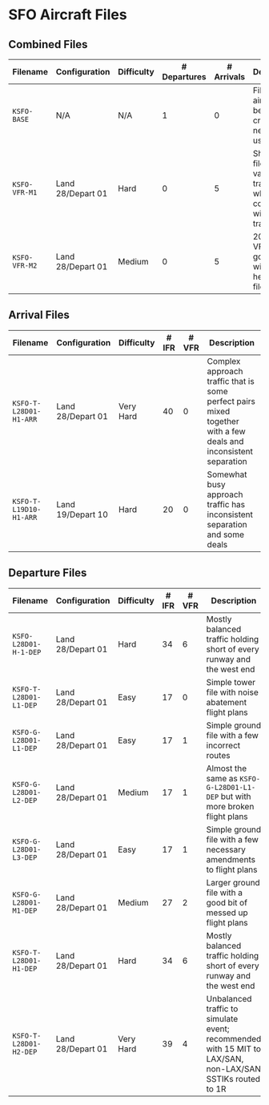 # SFO Aircraft Files

## Combined Files

| **Filename**  | **Configuration** | **Difficulty** | **# Departures** | **# Arrivals** | **Description**                                                               |
| ------------- | ----------------- | -------------- | ---------------- | -------------- | ----------------------------------------------------------------------------- |
| `KSFO-BASE`   | N/A               | N/A            | 1                | 0              | File with 1 aircraft, to be used for creating new files using `add`           |
| `KSFO-VFR-M1` | Land 28/Depart 01 | Hard           | 0                | 5              | Short VFR file with variety of traffic, hard when combined with other traffic |
| `KSFO-VFR-M2` | Land 28/Depart 01 | Medium         | 0                | 5              | 20 minute VFR file, goes well with a heavy IFR file                           |

## Arrival Files

| **Filename**           | **Configuration** | **Difficulty** | **# IFR** | **# VFR** | **Description**                                                                                                 |
| ---------------------- | ----------------- | -------------- | --------- | --------- | --------------------------------------------------------------------------------------------------------------- |
| `KSFO-T-L28D01-H1-ARR` | Land 28/Depart 01 | Very Hard      | 40        | 0         | Complex approach traffic that is some perfect pairs mixed together with a few deals and inconsistent separation |
| `KSFO-T-L19D10-H1-ARR` | Land 19/Depart 10 | Hard           | 20        | 0         | Somewhat busy approach traffic has inconsistent separation and some deals                                       |

## Departure Files

| **Filename**           | **Configuration** | **Difficulty** | **# IFR** | **# VFR** | **Description**                                                                                           |
| ---------------------- | ----------------- | -------------- | --------- | --------- | --------------------------------------------------------------------------------------------------------- |
| `KSFO-L28D01-H-1-DEP`  | Land 28/Depart 01 | Hard           | 34        | 6         | Mostly balanced traffic holding short of every runway and the west end                                    |
| `KSFO-T-L28D01-L1-DEP` | Land 28/Depart 01 | Easy           | 17        | 0         | Simple tower file with noise abatement flight plans                                                       |
| `KSFO-G-L28D01-L1-DEP` | Land 28/Depart 01 | Easy           | 17        | 1         | Simple ground file with a few incorrect routes                                                            |
| `KSFO-G-L28D01-L2-DEP` | Land 28/Depart 01 | Medium         | 17        | 1         | Almost the same as `KSFO-G-L28D01-L1-DEP` but with more broken flight plans                               |
| `KSFO-G-L28D01-L3-DEP` | Land 28/Depart 01 | Easy           | 17        | 1         | Simple ground file with a few necessary amendments to flight plans                                        |
| `KSFO-G-L28D01-M1-DEP` | Land 28/Depart 01 | Medium         | 27        | 2         | Larger ground file with a good bit of messed up flight plans                                              |
| `KSFO-T-L28D01-H1-DEP` | Land 28/Depart 01 | Hard           | 34        | 6         | Mostly balanced traffic holding short of every runway and the west end                                    |
| `KSFO-T-L28D01-H2-DEP` | Land 28/Depart 01 | Very Hard      | 39        | 4         | Unbalanced traffic to simulate event; recommended with 15 MIT to LAX/SAN, non-LAX/SAN SSTIKs routed to 1R |
